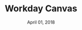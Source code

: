 ---
date: April 01, 2018
title: Workday Canvas
company: Workday
link: https://design.workday.com/
image: images/systems/workday.jpg
description: The Workday Canvas Design System provides designers and developers with tools to create exceptional experiences. Delve into our design standards, writing guidelines, and playbook.

---